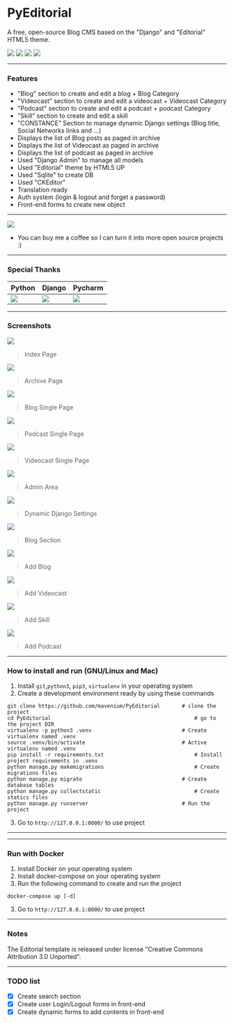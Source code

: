 # PyEditorial
A free, open-source Blog CMS based on the "Django" and "Editorial" HTML5 theme.

![](https://img.shields.io/github/stars/mavenium/PyEditorial) 
[![](https://img.shields.io/github/forks/mavenium/PyEditorial)](https://github.com/mavenium/PyEditorial/fork)
[![](https://img.shields.io/github/issues/mavenium/PyEditorial)](https://github.com/mavenium/PyEditorial/issues)
![](https://img.shields.io/twitter/url?url=https%3A%2F%2Fgithub.com%2Fmavenium%2FPyEditorial)

------------
### Features

- "Blog" section to create and edit a blog + Blog Category
- "Videocast" section to create and edit a videocast + Videocast Category
- "Podcast" section to create and edit a podcast + podcast Category
- "Skill" section to create and edit a skill
- "CONSTANCE" Section to manage dynamic Django settings (Blog title, Social Networks links and ...)
- Displays the list of Blog posts as paged in archive
- Displays the list of Videocast as paged in archive
- Displays the list of podcast as paged in archive
- Used "Django Admin" to manage all models
- Used "Editorial" theme by HTML5 UP
- Used "Sqlite" to create DB
- Used "CKEditor"
- Translation ready
- Auth system (login & logout and forget a password)
- Front-end forms to create new object
------------
[![](https://i.ibb.co/mtmbfhp/buy-me-a-coffee.png)](https://www.blockchain.com/btc/payment_request?address=1ChqZPGhxpn6HB1WuQh55S3Mf8RydxMiFk&amount=0.00018711 "Buy me a coffee")
- You can buy me a coffee so I can turn it into more open source projects :)
------------
### Special Thanks

| Python | Django | Pycharm |
| ------------- | ------------- | ------------- |
| [![](https://s17.picofile.com/file/8418101118/python.png)](https://www.python.org "Python")  | [![](https://i.ibb.co/KbJPgRr/django.png)](https://www.djangoproject.com "Django")  | [![](https://s17.picofile.com/file/8418101034/pycharm.png)](https://www.jetbrains.com/pycharm/ "Pycharm")  |

------------
### Screenshots

![](https://raw.githubusercontent.com/mavenium/PyEditorial/master/Screenshots/Index.png)
> Index Page

![](https://raw.githubusercontent.com/mavenium/PyEditorial/master/Screenshots/Archive.png)
> Archive Page

![](https://raw.githubusercontent.com/mavenium/PyEditorial/master/Screenshots/Blog-Single.png)
> Blog Single Page

![](https://raw.githubusercontent.com/mavenium/PyEditorial/master/Screenshots/Podcast-Single.png)
> Podcast Single Page

![](https://raw.githubusercontent.com/mavenium/PyEditorial/master/Screenshots/Videocast-Single.png)
> Videocast Single Page

![](https://raw.githubusercontent.com/mavenium/PyEditorial/master/Screenshots/Admin.png)
> Admin Area

![](https://raw.githubusercontent.com/mavenium/PyEditorial/master/Screenshots/Constance.png)
> Dynamic Django Settings

![](https://raw.githubusercontent.com/mavenium/PyEditorial/master/Screenshots/Blog-Admin.png)
> Blog Section

![](https://raw.githubusercontent.com/mavenium/PyEditorial/master/Screenshots/Add-Blog.png)
> Add Blog

![](https://raw.githubusercontent.com/mavenium/PyEditorial/master/Screenshots/Add-Videocast.png)
> Add Videocast

![](https://github.com/mavenium/PyEditorial/blob/master/Screenshots/Add-Skill.png)
> Add Skill

![](https://raw.githubusercontent.com/mavenium/PyEditorial/master/Screenshots/Add-Podcast.png)
> Add Podcast

------------
### How to install and run (GNU/Linux and Mac)
                
1. Install `git`,`python3`, `pip3`, `virtualenv` in your operating system
2. Create a development environment ready by using these commands
```
git clone https://github.com/mavenium/PyEditorial		# clone the project
cd PyEditorial		                                        # go to the project DIR
virtualenv -p python3 .venv		                        # Create virtualenv named .venv
source .venv/bin/activate		                        # Active virtualenv named .venv
pip install -r requirements.txt		                        # Install project requirements in .venv
python manage.py makemigrations		                        # Create migrations files
python manage.py migrate		                        # Create database tables
python manage.py collectstatic		                        # Create statics files
python manage.py runserver		                        # Run the project
```
3. Go to  `http://127.0.0.1:8000/` to use project
------------
------------
### Run with Docker

1. Install Docker on your operating system
2. Install docker-compose on your operating system
3. Run the following command to create and run the project
```
docker-compose up [-d]
```
3. Go to  `http://127.0.0.1:8000/` to use project
------------

### Notes
The Editorial template is released under license "Creative Commons Attribution 3.0 Unported".

------------
### TODO list

- [x] Create search section
- [x] Create user Login/Logout forms in front-end
- [x] Create dynamic forms to add contents in front-end
